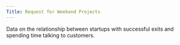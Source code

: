 ```yaml
---
Title: Request for Weekend Projects
---
```


Data on the relationship between startups with successful exits and spending time talking to customers. 